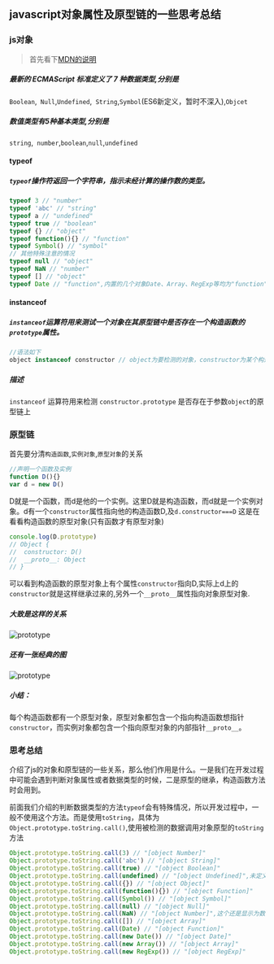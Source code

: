 ## javascript对象属性及原型链的一些思考总结

### js对象
> 首先看下[MDN的说明](https://developer.mozilla.org/zh-CN/docs/Web/JavaScript/Data_structures)
##### 最新的 ECMAScript 标准定义了 7 种数据类型,分别是

`Boolean`,` Null`,`Undefined`,` String`,`Symbol`(ES6新定义，暂时不深入),`Objcet`
##### 数值类型有5种基本类型,分别是

`string`,` number`,`boolean`,`null`,`undefined`

#### typeof
##### `typeof`操作符返回一个字符串，指示未经计算的操作数的类型。
```javascript
typeof 3 // "number"
typeof 'abc' // "string"
typeof a // "undefined"
typeof true // "boolean"
typeof {} // "object"
typeof function(){} // "function"
typeof Symbol() // "symbol"
// 其他特殊注意的情况
typeof null // "object"
typeof NaN // "number"
typeof [] // "object"
typeof Date // "function",内置的几个对象Date、Array、RegExp等均为"function"
```
#### instanceof
##### `instanceof`运算符用来测试一个对象在其原型链中是否存在一个构造函数的 `prototype`属性。
```javascript
//语法如下
object instanceof constructor // object为要检测的对象，constructor为某个构造函数
```
#####  描述
`instanceof` 运算符用来检测 `constructor.prototype` 是否存在于参数`object`的原型链上

### 原型链
首先要分清`构造函数`,`实例对象`,`原型对象`的关系
```javascript
//声明一个函数及实例
function D(){}
var d = new D()
```
D就是一个函数，而d是他的一个实例。这里D就是构造函数，而d就是一个实例对象。d有一个`constructor`属性指向他的构造函数D,及`d.constructor===D`
这是在看看构造函数的原型对象(只有函数才有原型对象)
```javascript
console.log(D.prototype)
// Object {
//	constructor: D()
//  __proto__: Object
// } 
```
可以看到构造函数的原型对象上有个属性`constructor`指向D,实际上d上的`constructor`就是这样继承过来的,另外一个`__proto__`属性指向对象原型对象.

##### 大致是这样的关系
![prototype](https://tobeapro.github.io/img/prototype.png)
##### 还有一张经典的图
![prototype](https://tobeapro.github.io/img/prototype2.png)
##### 小结：

每个构造函数都有一个原型对象，原型对象都包含一个指向构造函数想指针`constructor`，而实例对象都包含一个指向原型对象的内部指针`__proto__`。

### 思考总结
介绍了js的对象和原型链的一些关系，那么他们作用是什么。一是我们在开发过程中可能会遇到判断对象属性或者数据类型的时候，二是原型的继承，构造函数方法时会用到。

前面我们介绍的判断数据类型的方法`typeof`会有特殊情况，所以开发过程中，一般不使用这个方法。而是使用`toString`，具体为`Object.prototype.toString.call()`,使用被检测的数据调用对象原型的`toString`方法
```javascript
Object.prototype.toString.call(3) // "[object Number]"
Object.prototype.toString.call('abc') // "[object String]"
Object.prototype.toString.call(true) // "[object Boolean]"
Object.prototype.toString.call(undefined) // "[object Undefined]",未定义的变量会报错
Object.prototype.toString.call({}) // "[object Object]"
Object.prototype.toString.call(function(){}) // "[object Function]"
Object.prototype.toString.call(Symbol()) // "[object Symbol]"
Object.prototype.toString.call(null) // "[object Null]"
Object.prototype.toString.call(NaN) // "[object Number]",这个还是显示为数字
Object.prototype.toString.call([]) // "[object Array]"
Object.prototype.toString.call(Date) // "[object Function]"
Object.prototype.toString.call(new Date()) // "[object Date]"
Object.prototype.toString.call(new Array()) // "[object Array]"
Object.prototype.toString.call(new RegExp()) // "[object RegExp]"
```